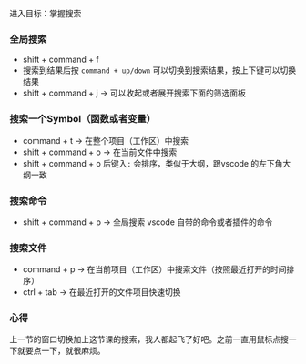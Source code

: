 进入目标：掌握搜索

### 全局搜索

- shift + command + f
- 搜索到结果后按  `command + up/down` 可以切换到搜索结果，按上下键可以切换结果
- shift + command + j -> 可以收起或者展开搜索下面的筛选面板

### 搜索一个Symbol（函数或者变量）

- command + t -> 在整个项目（工作区）中搜索
- shift + command + o -> 在当前文件中搜索
- shift + command + o 后键入`:` 会排序，类似于大纲，跟vscode 的左下角大纲一致

### 搜索命令

- shift + command + p -> 全局搜索 vscode 自带的命令或者插件的命令
### 搜索文件

- command + p -> 在当前项目（工作区）中搜索文件（按照最近打开的时间排序）
- ctrl + tab -> 在最近打开的文件项目快速切换

### 心得
上一节的窗口切换加上这节课的搜索，我人都起飞了好吧。之前一直用鼠标点搜一下就要点一下，就很麻烦。



